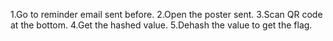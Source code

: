 1.Go to reminder email sent before.
2.Open the poster sent.
3.Scan QR code at the bottom.
4.Get the hashed value.
5.Dehash the value to get the flag.

